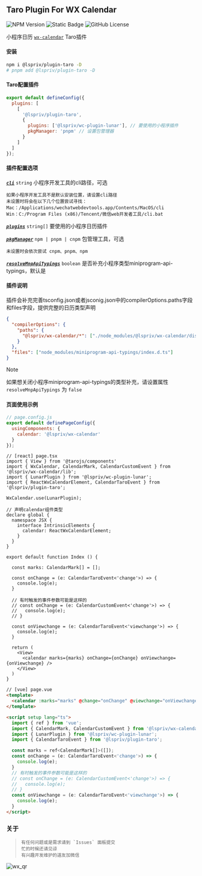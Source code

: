 ## Taro Plugin For WX Calendar
![NPM Version](https://img.shields.io/npm/v/@lspriv/plugin-taro)
![Static Badge](https://img.shields.io/badge/coverage-later-a9a9a9)
![GitHub License](https://img.shields.io/github/license/lspriv/plugin-taro)

小程序日历 [`wx-calendar`](https://github.com/lspriv/wx-calendar) Taro插件

#### 安装
```bash
npm i @lspriv/plugin-taro -D
# pnpm add @lspriv/plugin-taro -D
```

#### Taro配置插件
```js
export default defineConfig({
  plugins: [
    [
      '@lspriv/plugin-taro',
      {
        plugins: ['@lspriv/wc-plugin-lunar'], // 要使用的小程序插件
        pkgManager: 'pnpm' // 设置包管理器
      }
    ]
  ]
});
```

#### 插件配置选项
[***`cli`***](#cli) `string` 小程序开发工具的cli路径，可选
```text
如果小程序开发工具不是默认安装位置，请设置cli路径
未设置时将会在以下几个位置尝试寻找：
Mac：/Applications/wechatwebdevtools.app/Contents/MacOS/cli
Win：C:/Program Files (x86)/Tencent/微信web开发者工具/cli.bat
```
[***`plugins`***](#plugins) `string[]` 要使用的小程序日历插件

[***`pkgManager`***](#pkgManager) `npm | pnpm | cnpm` 包管理工具，可选
```text
未设置时会依次尝试 cnpm、pnpm、npm
```

[***`resolveMnpApiTypings`***](#resolveMnpApiTypings) `boolean` 是否补充小程序类型miniprogram-api-typings，默认是

#### 插件说明
插件会补充完善tsconfig.json或者jsconig.json中的compilerOptions.paths字段和files字段，提供完整的日历类型声明
```json
{
  "compilerOptions": {
    "paths": {
      "@lspriv/wx-calendar/*": ["./node_modules/@lspriv/wx-calendar/dist/*"]
    }
  },
  "files": ["node_modules/miniprogram-api-typings/index.d.ts"]
}
```
> [!NOTE]
> 如果想关闭小程序miniprogram-api-typings的类型补充，请设置属性 `resolveMnpApiTypings` 为 `false`

#### 页面使用示例
```js
// page.config.js
export default definePageConfig({
  usingComponents: {
    calendar: '@lspriv/wx-calendar'
  }
});
```
```tsx
// [react] page.tsx
import { View } from '@tarojs/components'
import { WxCalendar, CalendarMark, CalendarCustomEvent } from '@lspriv/wx-calendar/lib';
import { LunarPlugin } from '@lspriv/wc-plugin-lunar';
import { ReactWxCalendarElement, CalendarTaroEvent } from '@lspriv/plugin-taro';

WxCalendar.use(LunarPlugin);

// 声明calendar组件类型
declare global {
  namespace JSX {
    interface IntrinsicElements {
      calendar: ReactWxCalendarElement;
    }
  }
}

export default function Index () {

  const marks: CalendarMark[] = [];

  const onChange = (e: CalendarTaroEvent<'change'>) => {
    console.log(e);
  }

  // 有时触发的事件参数可能是这样的
  // const onChange = (e: CalendarCustomEvent<'change'>) => {
  //   console.log(e);
  // }

  const onViewchange = (e: CalendarTaroEvent<'viewchange'>) => {
    console.log(e);
  }

  return (
    <View>
      <calendar marks={marks} onChange={onChange} onViewchange={onViewchange} />
    </View>
  )
}
```

```html
// [vue] page.vue
<template>
  <calendar :marks="marks" @change="onChange" @viewchange="onViewchange" />
</template>

<script setup lang="ts">
  import { ref } from 'vue';
  import { CalendarMark, CalendarCustomEvent } from '@lspriv/wx-calendar/lib';
  import { LunarPlugin } from '@lspriv/wc-plugin-lunar';
  import { CalendarTaroEvent } from '@lspriv/plugin-taro';

  const marks = ref<CalendarMark[]>([]);
  const onChange = (e: CalendarTaroEvent<'change'>) => {
    console.log(e);
  }
  // 有时触发的事件参数可能是这样的
  // const onChange = (e: CalendarCustomEvent<'change'>) => {
  //   console.log(e);
  // }
  const onViewchange = (e: CalendarTaroEvent<'viewchange'>) => {
    console.log(e);
  }
</script>
```

### 关于

>     有任何问题或是需求请到 `Issues` 面板提交
>     忙的时候还请见谅
>     有兴趣开发维护的道友加微信

![wx_qr](https://chat.qilianyun.net/static/git/calendar/wx.png)

